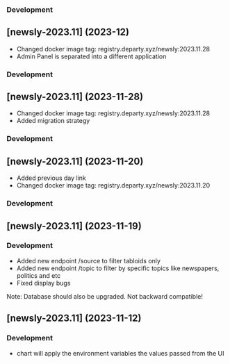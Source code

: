 ### Development

## [newsly-2023.11] (2023-12)

- Changed docker image tag: registry.departy.xyz/newsly:2023.11.28
- Admin Panel is separated into a different application


### Development

## [newsly-2023.11] (2023-11-28)

- Changed docker image tag: registry.departy.xyz/newsly:2023.11.28
- Added migration strategy

### Development

## [newsly-2023.11] (2023-11-20)

- Added previous day link
- Changed docker image tag: registry.departy.xyz/newsly:2023.11.20

### Development

## [newsly-2023.11] (2023-11-19)

### Development

- Added new endpoint /source to filter tabloids only
- Added new endpoint /topic to filter by specific topics like newspapers, politics and etc
- Fixed display bugs

Note: Database should also be upgraded. Not backward compatible!


## [newsly-2023.11] (2023-11-12)

### Development

- chart will apply the environment variables the values passed from the UI